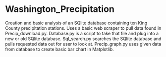 # Washington_Precipitation
Creation and basic analysis of an SQlite database containing ten King County precipitation stations. Uses a basic web scraper to pull data found in Precip_download.py. Database.py is a script to take that file and plug into a new or old SQlite database. Sql_search.py searches the SQlite database and pulls requested data out for user to look at. Precip_graph.py uses given data from database to create basic bar chart in Matplotlib.
